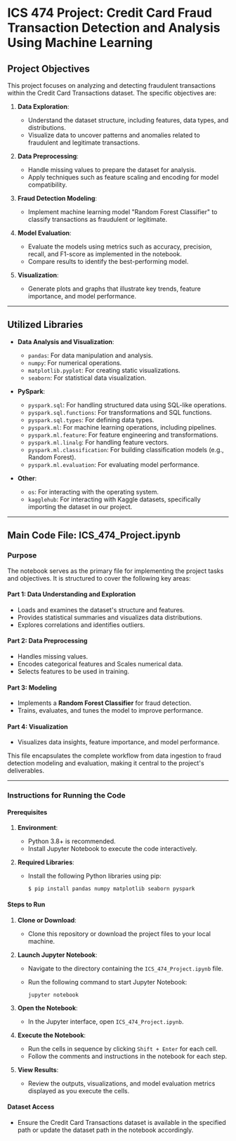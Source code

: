 # ICS 474 Project: Credit Card Fraud Transaction Detection and Analysis Using Machine Learning


## Project Objectives

This project focuses on analyzing and detecting fraudulent transactions within the Credit Card Transactions dataset. The specific objectives are:
1.  **Data Exploration**:
    
    -   Understand the dataset structure, including features, data types, and distributions.
    -   Visualize data to uncover patterns and anomalies related to fraudulent and legitimate transactions.
2.  **Data Preprocessing**:
    
    -   Handle missing values to prepare the dataset for analysis.
    -   Apply techniques such as feature scaling and encoding for model compatibility.
3.  **Fraud Detection Modeling**:
    
    -   Implement machine learning model "Random Forest Classifier" to classify transactions as fraudulent or legitimate.
    
4.  **Model Evaluation**:
    
    -   Evaluate the models using metrics such as accuracy, precision, recall, and F1-score as implemented in the notebook.
    -   Compare results to identify the best-performing model.
5.  **Visualization**:
    
    -   Generate plots and graphs that illustrate key trends, feature importance, and model performance.

---

## Utilized Libraries

-   **Data Analysis and Visualization**:
    
    -   `pandas`: For data manipulation and analysis.
    -   `numpy`: For numerical operations.
    -   `matplotlib.pyplot`: For creating static visualizations.
    -   `seaborn`: For statistical data visualization.
-   **PySpark**:
    
    -   `pyspark.sql`: For handling structured data using SQL-like operations.
    -   `pyspark.sql.functions`: For transformations and SQL functions.
    -   `pyspark.sql.types`: For defining data types.
    -   `pyspark.ml`: For machine learning operations, including pipelines.
    -   `pyspark.ml.feature`: For feature engineering and transformations.
    -   `pyspark.ml.linalg`: For handling feature vectors.
    -   `pyspark.ml.classification`: For building classification models (e.g., Random Forest).
    -   `pyspark.ml.evaluation`: For evaluating model performance.
-   **Other**:
    
    -   `os`: For interacting with the operating system.
    -   `kagglehub`: For interacting with Kaggle datasets, specifically importing the dataset in our project.
---

## Main Code File: **ICS_474_Project.ipynb**

### **Purpose**

The notebook serves as the primary file for implementing the project tasks and objectives. It is structured to cover the following key areas:

#### **Part 1: Data Understanding and Exploration**

-   Loads and examines the dataset's structure and features.
-   Provides statistical summaries and visualizes data distributions.
-   Explores correlations and identifies outliers.

#### **Part 2: Data Preprocessing**

-   Handles missing values.
-   Encodes categorical features and Scales numerical data.
-  Selects features to be used in training.

#### **Part 3: Modeling**

-   Implements a **Random Forest Classifier** for fraud detection.
-   Trains, evaluates, and tunes the model to improve performance.

#### **Part 4: Visualization**

-   Visualizes data insights, feature importance, and model performance.

This file encapsulates the complete workflow from data ingestion to fraud detection modeling and evaluation, making it central to the project's deliverables.

---
### Instructions for Running the Code

#### **Prerequisites**

1.  **Environment**:
    
    -   Python 3.8+ is recommended.
    -   Install Jupyter Notebook to execute the code interactively.
2.  **Required Libraries**:
    
    -   Install the following Python libraries using pip:
        
        `$ pip install pandas numpy matplotlib seaborn pyspark` 
        

#### **Steps to Run**

1.  **Clone or Download**:
    
    -   Clone this repository or download the project files to your local machine.
2.  **Launch Jupyter Notebook**:
    
    -   Navigate to the directory containing the `ICS_474_Project.ipynb` file.
    -   Run the following command to start Jupyter Notebook:
 
        `jupyter notebook` 
        
3.  **Open the Notebook**:
    
    -   In the Jupyter interface, open `ICS_474_Project.ipynb`.
4.  **Execute the Notebook**:
    
    -   Run the cells in sequence by clicking `Shift + Enter` for each cell.
    -   Follow the comments and instructions in the notebook for each step.
5.  **View Results**:
    
    -   Review the outputs, visualizations, and model evaluation metrics displayed as you execute the cells.

#### **Dataset Access**

-   Ensure the Credit Card Transactions dataset is available in the specified path or update the dataset path in the notebook accordingly.